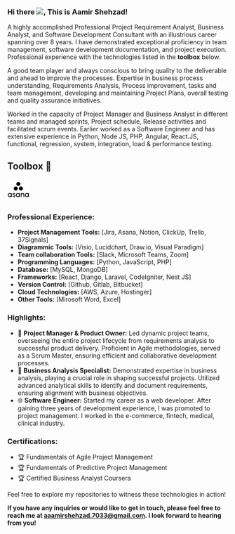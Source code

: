 ### Hi there <img src="https://raw.githubusercontent.com/MartinHeinz/MartinHeinz/master/wave.gif" width="30px">, This is Aamir Shehzad!

A highly accomplished Professional Project Requirement Analyst, Business Analyst, and Software Development Consultant with an illustrious career spanning over 8 years. I have demonstrated exceptional proficiency in team management, software development documentation, and project execution. Professional experience with the technologies listed in the **toolbox** below.

A good team player and always conscious to bring quality to the deliverable and ahead to improve the processes. 
Expertise in business process understanding, Requirements Analysis, Process improvement, tasks and team management, developing and maintaining Project Plans, overall testing and quality assurance initiatives. 

Worked in the capacity of Project Manager and Business Analyst in different teams and managed sprints, Project schedule, Release activities and facilitated scrum events. Earlier worked as a Software Engineer and has extensive experience in Python, Node JS, PHP, Angular, React.JS, functional, regression, system, integration, load & performance testing.

## Toolbox 🧰
<img src="https://github.com/aamirshehzad33/aamirshehzad33/blob/master/icons/asana.png" alt="Asana" width="50" height="50"/> 

### Professional Experience:
- **Project Management Tools:** [Jira, Asana, Notion, ClickUp, Trello, 37Signals]
- **Diagrammic Tools:** [Visio, Lucidchart, Draw.io, Visual Paradigm]
- **Team collaboration Tools:** [Slack, Microsoft Teams, Zoom]
- **Programming Languages:** [Python, JavaScript, PHP]
- **Database:** [MySQL, MongoDB]
- **Frameworks:** [React, Django, Laravel, CodeIgniter, Nest JS]
- **Version Control:** [Github, Gitlab, Bitbucket]
- **Cloud Technologies:** [AWS, Azure, Hostinger]
- **Other Tools:** [Mirosoft Word, Excel]

### Highlights:
- 💼 **Project Manager & Product Owner:** Led dynamic project teams, overseeing the entire project lifecycle from requirements analysis to successful product delivery. Proficient in Agile methodologies, served as a Scrum Master, ensuring efficient and collaborative development processes.
- 🚀 **Business Analysis Specialist:** Demonstrated expertise in business analysis, playing a crucial role in shaping successful projects. Utilized advanced analytical skills to identify and document requirements, ensuring alignment with business objectives.
-  🌐  **Software Engineer:** Started my career as a web developer. After gaining three years of development experience, I was promoted to project management. I  worked in the e-commerce, fintech, medical, clinical industry.


### Certifications:
- 🏆 Fundamentals of Agile Project Management
- 🏆 Fundamentals of Predictive Project Management
- 🏆 Certified Business Analyst Coursera


Feel free to explore my repositories to witness these technologies in action!

**If you have any inquiries or would like to get in touch, please feel free to reach me at aaamirshehzad.7033@gmail.com. I look forward to hearing from you!**